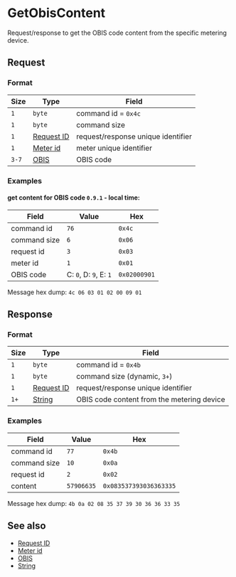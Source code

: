 # GetObisContent

Request/response to get the OBIS code content from the specific metering device.


## Request

### Format

| Size  | Type                                 | Field                              |
| ----- | ------------------------------------ | ---------------------------------- |
| `1`   | `byte`                               | command id = `0x4c`                |
| `1`   | `byte`                               | command size                       |
| `1`   | [Request ID](../types.md#request-id) | request/response unique identifier |
| `1`   | [Meter id](../types.md#meter-id)     | meter unique identifier            |
| `3-7` | [OBIS](../types.md#obis)             | OBIS code                          |


### Examples

#### get content for OBIS code `0.9.1` - local time:

| Field        | Value                  | Hex          |
| ------------ | ---------------------- | ------------ |
| command id   | `76`                   | `0x4c`       |
| command size | `6`                    | `0x06`       |
| request id   | `3`                    | `0x03`       |
| meter id     | `1`                    | `0x01`       |
| OBIS code    | C: `0`, D: `9`, E: `1` | `0x02000901` |

Message hex dump: `4c 06 03 01 02 00 09 01`


## Response

### Format

| Size | Type                                 | Field                                      |
| ---- | ------------------------------------ | ------------------------------------------ |
| `1`  | `byte`                               | command id = `0x4b`                        |
| `1`  | `byte`                               | command size (dynamic, `3+`)               |
| `1`  | [Request ID](../types.md#request-id) | request/response unique identifier         |
| `1+` | [String](../types.md#string)         | OBIS code content from the metering device |


### Examples

| Field        | Value      | Hex                    |
| ------------ | ---------- | ---------------------- |
| command id   | `77`       | `0x4b`                 |
| command size | `10`       | `0x0a`                 |
| request id   | `2`        | `0x02`                 |
| content      | `57906635` | `0x083537393036363335` |

Message hex dump: `4b 0a 02 08 35 37 39 30 36 36 33 35`


## See also

* [Request ID](../types.md#request-id)
* [Meter id](../types.md#meter-id)
* [OBIS](../types.md#obis)
* [String](../types.md#string)
